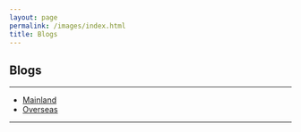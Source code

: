 ```yaml
---
layout: page
permalink: /images/index.html
title: Blogs
---
```


## Blogs

---

- [Mainland](https://jiachunli98.github.io/images/mainland)<br>
- [Overseas](https://jiachunli98.github.io/images/overseas)<br>

---

<br>
